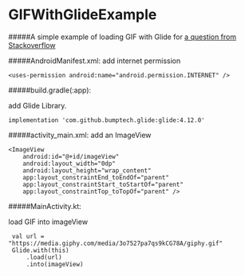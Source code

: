  
# GIFWithGlideExample
#####A simple example of loading GIF with Glide for [a question from Stackoverflow](https://stackoverflow.com/questions/73575949/having-troubles-loading-a-gif-image-in-my-application)

#####AndroidManifest.xml:
add internet permission
```
<uses-permission android:name="android.permission.INTERNET" />
```
#####build.gradle(:app):

add Glide Library.
```
implementation 'com.github.bumptech.glide:glide:4.12.0'
```
#####activity_main.xml:
add an ImageView
```
<ImageView
    android:id="@+id/imageView"
    android:layout_width="0dp"
    android:layout_height="wrap_content"
    app:layout_constraintEnd_toEndOf="parent"
    app:layout_constraintStart_toStartOf="parent"
    app:layout_constraintTop_toTopOf="parent" />
```
#####MainActivity.kt:

load GIF into imageView
```
 val url = "https://media.giphy.com/media/3o7527pa7qs9kCG78A/giphy.gif"
 Glide.with(this)
     .load(url)
     .into(imageView)
```
